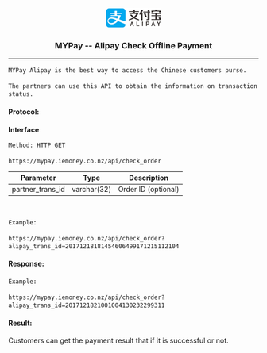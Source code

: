 
<p align="center"><img src="/alipay.png">
<h3 align="center">MYPay -- Alipay Check Offline Payment</h3><hr>
</p>

```
MYPay Alipay is the best way to access the Chinese customers purse.

The partners can use this API to obtain the information on transaction status.
```

#### Protocol:

**Interface**

```
Method: HTTP GET

https://mypay.iemoney.co.nz/api/check_order

```

|Parameter	|Type 	|Description|
|-----------|-------|-----------|
|partner_trans_id    |varchar(32) |Order ID (optional)|

<br/>


```
Example:

https://mypay.iemoney.co.nz/api/check_order?alipay_trans_id=20171218181454606499171215112104

```

#### Response:
```
Example:

https://mypay.iemoney.co.nz/api/check_order?alipay_trans_id=2017121821001004130232299311

```

#### Result:

Customers can get the payment result that if it is successful or not.


